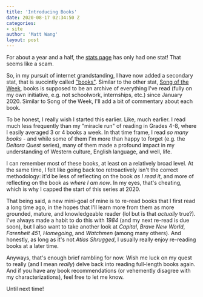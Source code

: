 ```yaml
---
title: 'Introducing Books'
date: 2020-08-17 02:34:50 Z
categories:
- site
author: 'Matt Wang'
layout: post
---
```


For about a year and a half, the [stats page]({{site.baseurl}}/stats/) has only had one stat! That seems like a scam.

So, in my pursuit of internet grandstanding, I have now added a secondary stat, that is succintly called ["books"]({{site.baseurl}}/stats/books). Similar to the other stat, [Song of the Week]({{site.baseurl}}/stats/song-of-the-week.html), books is supposed to be an archive of everything I've read (fully on my own initiative, e.g. not schoolwork, internships, etc.) since January 2020. Similar to Song of the Week, I'll add a bit of commentary about each book.

To be honest, I really wish I started this earlier. Like, much earlier. I read much less frequently than my "miracle run" of reading in Grades 4-8, where I easily averaged 3 or 4 books a week. In that time frame, I read *so many books* - and while some of them I'm more than happy to forget (e.g. the *Deltora Quest* series), many of them made a profound impact in my understanding of Western culture, English language, and well, life.

I can remember most of these books, at least on a relatively broad level. At the same time, I felt like going back too retroactively isn't the correct methodology: it'd be less of reflecting on the book *as I read it*, and more of reflecting on the book as *where I am now*. In my eyes, that's cheating, which is why I capped the start of this series at 2020.

That being said, a new mini-goal of mine is to re-read books that I first read a long time ago, in the hopes that I'll learn more from them as more grounded, mature, and knowledgeable reader (lol but is that *actually* true?). I've always made a habit to do this with *1984* (and my next re-read is due soon), but I also want to take another look at *Capital*, *Brave New World*, *Farenheit 451*, *Homegoing*, and *Watchmen* (among many others). And honestly, as long as it's not *Atlas Shrugged*, I usually really enjoy re-reading books at a later time.

Anyways, that's enough brief rambling for now. Wish me luck on my quest to really (and I mean *really*) delve back into reading full-length books again. And if you have any book recommendations (or vehemently disagree with my characterizations), feel free to let me know.

Until next time!
